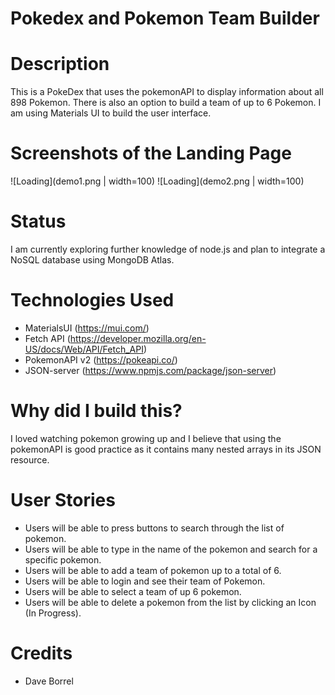 # Pokedex and Pokemon Team Builder

# Description

This is a PokeDex that uses the pokemonAPI to display information about all 898 Pokemon. There is also an option to build a team of up to 6 Pokemon. I am using Materials UI to build the user interface.

# Screenshots of the Landing Page

![Loading](demo1.png | width=100)
![Loading](demo2.png | width=100)

# Status
I am currently exploring further knowledge of node.js and plan to integrate a NoSQL database using MongoDB Atlas.

# Technologies Used

* MaterialsUI (https://mui.com/)
* Fetch API (https://developer.mozilla.org/en-US/docs/Web/API/Fetch_API)
* PokemonAPI v2 (https://pokeapi.co/)
* JSON-server (https://www.npmjs.com/package/json-server)

# Why did I build this?
I loved watching pokemon growing up and I believe that using the pokemonAPI is good practice as it contains many nested arrays in its JSON resource.

# User Stories

* Users will be able to press buttons to search through the list of pokemon.
* Users will be able to type in the name of the pokemon and search for a specific pokemon.
* Users will be able to add a team of pokemon up to a total of 6.
* Users will be able to login and see their team of Pokemon.
* Users will be able to select a team of up 6 pokemon.
* Users will be able to delete a pokemon from the list by clicking an Icon (In Progress).

# Credits
* Dave Borrel

